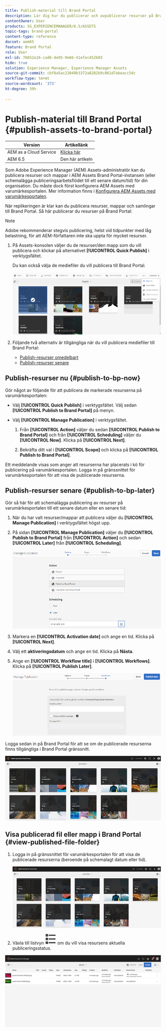 ```yaml
---
title: Publish-material till Brand Portal
description: Lär dig hur du publicerar och avpublicerar resurser på Brand Portal.
contentOwner: User
products: SG_EXPERIENCEMANAGER/6.5/ASSETS
topic-tags: brand-portal
content-type: reference
docset: aem65
feature: Brand Portal
role: User
exl-id: 76652a16-cad6-4e95-9e66-41efec452b03
hide: true
solution: Experience Manager, Experience Manager Assets
source-git-commit: cbf8a5ac22049b3372a8282b9c061d7abeacc5dc
workflow-type: tm+mt
source-wordcount: '373'
ht-degree: 39%

---
```


# Publish-material till Brand Portal {#publish-assets-to-brand-portal}

| Version | Artikellänk |
| -------- | ---------------------------- |
| AEM as a Cloud Service | [Klicka här](https://experienceleague.adobe.com/docs/experience-manager-cloud-service/content/assets/brand-portal/publish-to-brand-portal.html?lang=en) |
| AEM 6.5 | Den här artikeln |

Som Adobe Experience Manager (AEM) Assets-administratör kan du publicera resurser och mappar i AEM Assets Brand Portal-instansen (eller schemalägga publiceringsarbetsflödet till ett senare datum/tid) för din organisation. Du måste dock först konfigurera AEM Assets med varumärkesportalen. Mer information finns i [Konfigurera AEM Assets med varumärkesportalen](/help/assets/configure-aem-assets-with-brand-portal.md).

När replikeringen är klar kan du publicera resurser, mappar och samlingar till Brand Portal. Så här publicerar du resurser på Brand Portal:

>[!NOTE]
>
>Adobe rekommenderar stegvis publicering, helst vid tidpunkter med låg belastning, för att AEM-författaren inte ska uppta för mycket resurser.

1. På Assets-konsolen väljer du de resurser/den mapp som du vill publicera och klickar på alternativet **[!UICONTROL Quick Publish]** i verktygsfältet.

   Du kan också välja de mediefiler du vill publicera till Brand Portal.

   ![publish2bp-2](assets/publish2bp.png)

1. Följande två alternativ är tillgängliga när du vill publicera mediefiler till Brand Portal:
   * [Publish-resurser omedelbart](#publish-to-bp-now)
   * [Publish-resurser senare](#publish-to-bp-now)

## Publish-resurser nu {#publish-to-bp-now}

Gör något av följande för att publicera de markerade resurserna på varumärkesportalen:

* Välj **[!UICONTROL Quick Publish]** i verktygsfältet. Välj sedan **[!UICONTROL Publish to Brand Portal]** på menyn.

* Välj **[!UICONTROL Manage Publication]** i verktygsfältet.

   1. Från **[!UICONTROL Action]** väljer du sedan **[!UICONTROL Publish to Brand Portal]** och från **[!UICONTROL Scheduling]** väljer du **[!UICONTROL Now]**. Klicka på **[!UICONTROL Next]**.

   2. Bekräfta ditt val i **[!UICONTROL Scope]** och klicka på **[!UICONTROL Publish to Brand Portal]**.

Ett meddelande visas som anger att resurserna har placerats i kö för publicering på varumärkesportalen. Logga in på gränssnittet för varumärkesportalen för att visa de publicerade resurserna.

## Publish-resurser senare {#publish-to-bp-later}

Gör så här för att schemalägga publicering av resurser på varumärkesportalen till ett senare datum eller en senare tid:

1. När du har valt resurser/mappar att publicera väljer du **[!UICONTROL Manage Publication]** i verktygsfältet högst upp.

1. På sidan **[!UICONTROL Manage Publication]** väljer du **[!UICONTROL Publish to Brand Portal]** från **[!UICONTROL Action]** och sedan **[!UICONTROL Later]** från **[!UICONTROL Scheduling]**.

   ![publishlaterbp-1](assets/publishlaterbp-1.png)

1. Markera en **[!UICONTROL Activation date]** och ange en tid. Klicka på **[!UICONTROL Next]**.

1. Välj ett **aktiveringsdatum** och ange en tid. Klicka på **Nästa**.

1. Ange en **[!UICONTROL Workflow title]** i **[!UICONTROL Workflows]**. Klicka på **[!UICONTROL Publish Later]**.

   ![publishworkflow](assets/publishworkflow.png)

Logga sedan in på Brand Portal för att se om de publicerade resurserna finns tillgängliga i Brand Portal gränssnitt.

![bp_landingpage](assets/bp_landingpage.png)

## Visa publicerad fil eller mapp i Brand Portal {#view-published-file-folder}

1. Logga in på gränssnittet för varumärkesportalen för att visa de publicerade resurserna (beroende på schemalagt datum eller tid).

   ![bp_landingpage](assets/bp_landingpage.png)

1. Växla till listvyn ![listvyn](assets/list-view.svg) om du vill visa resursens aktuella publiceringsstatus.

<!--2. On the [Asset Reports page](#https://experienceleague.adobe.com/en/docs/experience-manager-cloud-service/content/assets/admin/asset-reports), you can see the current state of the report job, for example, Success, Failed, Queued, or Scheduled.-->

![genererad rapportstatus](assets/report-status.JPG)
